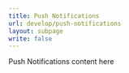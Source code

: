 ```yaml
---
title: Push Notifications
url: develop/push-notifications
layout: subpage
write: false
---
```


Push Notifications content here

